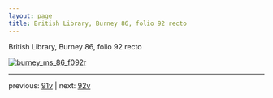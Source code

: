 ```yaml
---
layout: page
title: British Library, Burney 86, folio 92 recto
---
```


British Library, Burney 86, folio 92 recto

[![burney_ms_86_f092r](http://www.homermultitext.org/iipsrv?IIIF=/project/homer/pyramidal/deepzoom/bl/burney86imgs/v1/burney_ms_86_f092r.tif/full/800,/0/default.jpg)](http://www.homermultitext.org/ict2/?urn=urn:cite2:bl:burney86imgs.v1:burney_ms_86_f092r) 

---

previous:  [91v](../91v/) | next: [92v](../92v/)